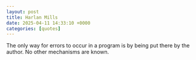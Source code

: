 ```yaml
---
layout: post
title: Harlan Mills
date: 2025-04-11 14:33:10 +0000
categories: [quotes]
---
```


The only way for errors to occur in a program is by being put there by the author. No other mechanisms are known.  

